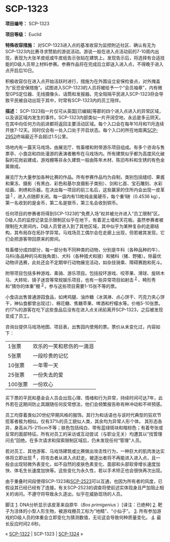 # SCP-1323
                        


**项目编号：** SCP-1323

**项目等级：** Euclid

**特殊收容措施：** 对SCP-1323进入点的基准收容为监控附近社区、确认有无为SCP-1323内比赛寻求赞助的游说活动。游说一般在进入点活动前的7-10周内出现，表现为大张羊皮纸或牛皮纸告示张贴在建筑上。发现告示后，将选择有合适技能的D级人员带上材料参赛。参赛作品将在完成后立即送入进入点，不得晚于进入点开启后10日。

积极收容仅在进入点开始活跃时进行，措施为在外围设立安保检查点，对外掩盖为“反恐安保措施”。试图进入SCP-1323的人员将被给予一个“会员袖章”，内有微型GPS定位器、无线摄像头、话筒和发报器。完全阻隔平民进入SCP-1323将会导致平民被自动出现于其中，时常有SCP-1323内的员工陪伴。

**描述：** SCP-1323指一片仅可从英国[已编辑]等郡的四个进入点进入的异常区域，以及该区域内发生的事件。SCP-1323内部类似一片开阔空地，永远是多云阴天。在其中向任何方向前进都将返回主要活动区域。每个入口会在每年10月和11月连续开放7-12天。同时仅会有一处入口处于开启状态。每个入口的所在地距离[SCP-2952](/scp-2952)终端最近不会超过1.5公里。

场地内有一露天马戏场，由展览厅、牲畜楼和附带游乐项目组成。有多个咨询与售票亭、小食店和四处漫游的表演者散布在马戏场内。所有建筑似乎都为高度风化破裂的花岗岩建成，游戏棚等非永久建筑一般由陈年木材、陈旧布料和生锈的有色金属做成。

展览厅为大量参加各种比赛的作品。所有参赛作品均为自制，类别包括缝纫、果酱和果冻、摄影（有黑白、彩色和基尔良摄影子类别）、剑和匕首、宝石雕刻、水彩绘画、刺绣和乐器。在决出每一项目的前三名后，这些赢家的住所内会出现一皮革袋<sup class='footnoteref'>
 <a shape='rect' class='footnoteref' id='footnoteref-1' href='javascript:;' onclick='WIKIDOT.page.utils.scrollToReference(&apos;footnote-1&apos;)'>1</a>
</sup>，进入点随即关闭。每一袋内有13枚纯金属硬币，每个重1磅（0.4536 kg），第一名收到的是金币，第二名是银币，第三名会收到铜币。

任何项目的参赛者将得到SCP-1323的“免费入场”权并被允许进入“员工限制”区。D级人员的监控记录显示限制区似乎在地下，有着泥土墙和天花板。虽然参赛者被限制在大房间内，D级人员曾进入到了其他区域，其中似乎为某种复杂的走廊结构，其布局存在拓扑学异常。马戏场员工偶尔会在走廊上出现，但若被其发现，它们会把游客带回原来的房间。

牲畜楼分成四部分，每一部分有不同种类的动物，分别是牛科（各种品种的牛）、马科(各品种的马和独角兽)、犬科（各种猎犬和狼）和猪科（猪、野猪）。除最优动物评选赛，此处还会不定期举行动物展览活动，如杂技骑乘、障碍赛跑和死斗。

附带项目包括多种游戏、乘骑、游乐项目。包括投环游戏、咬苹果、滑球、旋转木马、大转轮、镜子迷宫等常规娱乐项目，也有一些异常项目如射击<sup class='footnoteref'>
 <a shape='rect' class='footnoteref' id='footnoteref-2' href='javascript:;' onclick='WIKIDOT.page.utils.scrollToReference(&apos;footnote-2&apos;)'>2</a>
</sup>、畸形秀和“猜你的体重”棚<sup class='footnoteref'>
 <a shape='rect' class='footnoteref' id='footnoteref-3' href='javascript:;' onclick='WIKIDOT.page.utils.scrollToReference(&apos;footnote-3&apos;)'>3</a>
</sup>。参与这些项目需要1-15张不等的票。

小食店出售普通游园食品，如烤鸡腿、油炸糖（冰淇淋、点心饼干、巧克力夹心饼干，神仙食都曾出现过）、棉花糖、焦糖苹果、啤酒和柠檬水等。价格5-10张票。约17%的游客在吃下这些食品后没有在进入点关闭前离开SCP-1323，之后被发现变成了员工。

咨询台提供马戏场地图、项目表，出售园内使用的票。票价从未变化过，内容如下：
<table class='wiki-content-table'>
 <tr>
  <td colspan='1' rowspan='1'>1&#24352;&#31080;</td>
  <td colspan='1' rowspan='1'>&#27426;&#20048;&#30340;&#19968;&#31505;&#21644;&#24754;&#20260;&#30340;&#19968;&#28404;&#27882;</td>
 </tr>
 <tr>
  <td colspan='1' rowspan='1'>5&#24352;&#31080;</td>
  <td colspan='1' rowspan='1'>&#19968;&#27573;&#29645;&#36149;&#30340;&#35760;&#24518;</td>
 </tr>
 <tr>
  <td colspan='1' rowspan='1'>10&#24352;&#31080;</td>
  <td colspan='1' rowspan='1'>&#19968;&#24180;&#38646;&#19968;&#22825;</td>
 </tr>
 <tr>
  <td colspan='1' rowspan='1'>25&#24352;&#31080;</td>
  <td colspan='1' rowspan='1'>&#19968;&#20221;&#22833;&#21435;&#30340;&#29233;</td>
 </tr>
 <tr>
  <td colspan='1' rowspan='1'>100&#24352;&#31080;</td>
  <td colspan='1' rowspan='1'>&#19968;&#20221;&#27426;&#24515;</td>
 </tr>
</table>
买下票的平民和基金会人员会出现心理、情绪和行为异常，持续时间可达7年，此外若在这期间防止其跟随任何反常想法，他们会频繁报告称有种冲动和不祥预感。

员工均穿着类似20世纪早期风格的服饰。其行为和话语也与该时代典型的狂欢节揽客者极为相似。仅有37%的员工貌似人类，其余均为异常人形个体。 其形态各异，身高从75-215cm不等；肤色包括纯白、带有蓝绿斑块和暗棕色；有着夸张或反常的面部特征。所有对员工的采访或互动尝试（与职业无关）均遭其以“找管理问去”回绝。在多次请求和探索限制区域后，仍未发现任何“管理”人员。

若对员工、其他游客、马戏场建筑或比赛做出攻击性行为，一种巨大的肌肉发达实体将立即出现<sup class='footnoteref'>
 <a shape='rect' class='footnoteref' id='footnoteref-4' href='javascript:;' onclick='WIKIDOT.page.utils.scrollToReference(&apos;footnote-4&apos;)'>4</a>
</sup>，将攻击者从进入点赶走。被逐出者将不再能进入进入点，且一般会出现轻微外表变化，如不自然的皮肤色素变化、面部和头部软骨增长速度加快、体毛生长速度加快等。这些变化为永久性，若以手术矫正也会很快再次出现。

由于重叠时间段使得SCP-1323和[SCP-2523](/scp-2523)可以互通，也因为所有者的风度，已假设其已经已经有了连接。有关SCP-2523的调查将使前述实体现身且严加阻止相关的询问。不遵守将导致永久逐出，似乎在威胁现场的人员。


脚注
<a shape='rect' href='javascript:;' onclick='WIKIDOT.page.utils.scrollToReference(&apos;footnoteref-1&apos;)'>1</a>. DNA分析显示该皮革来自原牛（*Bos primigenius* ）[译注：已绝种]
<a shape='rect' href='javascript:;' onclick='WIKIDOT.page.utils.scrollToReference(&apos;footnoteref-2&apos;)'>2</a>. 靶子为活体的小型人形生物，被游戏棚员工标为“地精”、“小仙子”。
<a shape='rect' href='javascript:;' onclick='WIKIDOT.page.utils.scrollToReference(&apos;footnoteref-3&apos;)'>3</a>. 所有参加游戏的D级人员的体重会立即变化为猜测数值，无论这会导致何种质量变化。
<a shape='rect' href='javascript:;' onclick='WIKIDOT.page.utils.scrollToReference(&apos;footnoteref-4&apos;)'>4</a>. 最长反应时间2.6秒。



« [SCP-1322](/scp-1322) | SCP-1323 | <a shape='rect' class='newpage' href='/scp-1324'>SCP-1324</a> »





                    